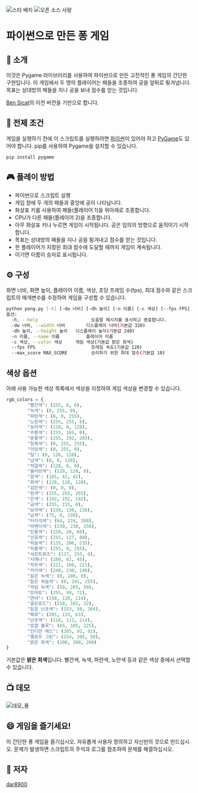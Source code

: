 ![스타 배지](https://img.shields.io/static/v1?label=%F0%9F%8C%9F&message=If%20Useful&style=style=flat&color=BC4E99)
![오픈 소스 사랑](https://badges.frapsoft.com/os/v1/open-source.svg?v=103)

# 파이썬으로 만든 퐁 게임

## 🌟 소개
이것은 Pygame 라이브러리를 사용하여 파이썬으로 만든 고전적인 퐁 게임의 간단한 구현입니다. 이 게임에서 두 명의 플레이어는 패들을 조종하여 공을 앞뒤로 튕겨냅니다. 목표는 상대방의 패들을 지나 공을 보내 점수를 얻는 것입니다.

[Ben Sicat](https://github.com/Ben-Sicat)의 이전 버전을 기반으로 합니다.

## 📝 전제 조건
게임을 실행하기 전에 이 스크립트를 실행하려면 [파이썬](https://www.python.org/downloads/)이 있어야 하고 [PyGame](https://www.pygame.org/download.shtml)도 있어야 합니다. pip를 사용하여 Pygame을 설치할 수 있습니다.

```bash
pip install pygame
```
## 🎮 플레이 방법

- 파이썬으로 스크립트 실행
- 게임 창에 두 개의 패들과 중앙에 공이 나타납니다.
- 화살표 키를 사용하여 패들(플레이어 1)을 위아래로 조종합니다.
- CPU가 다른 패들(플레이어 2)을 조종합니다.
- 아무 화살표 키나 누르면 게임이 시작됩니다. 공은 임의의 방향으로 움직이기 시작합니다.
- 목표는 상대방의 패들을 지나 공을 튕겨내고 점수를 얻는 것입니다.
- 한 플레이어가 지정된 최대 점수에 도달할 때까지 게임이 계속됩니다.
- 이기면 이름이 승자로 표시됩니다.

## ⚙️ 구성
화면 너비, 화면 높이, 플레이어 이름, 색상, 초당 프레임 수(fps), 최대 점수와 같은 스크립트의 매개변수를 수정하여 게임을 구성할 수 있습니다.

```bash
python pong.py [-h] [-dw 너비] [-dh 높이] [-n 이름] [-c 색상] [--fps FPS] [--max_score MAX_SCORE]
옵션:
  -h, --help            		도움말 메시지를 표시하고 종료합니다.
  -dw 너비, --width 너비		디스플레이 너비(기본값 320)
  -dh 높이, --height 높이	디스플레이 높이(기본값 240)
  -n 이름, --name 이름  		플레이어 이름
  -c 색상, --color 색상	  	게임 색상(기본값 밝은 회색)
  --fps FPS             		프레임 속도(기본값 120)
  --max_score MAX_SCORE         승리하기 위한 최대 점수(기본값 10)

```

## 색상 옵션
아래 사용 가능한 색상 목록에서 색상을 지정하여 게임 색상을 변경할 수 있습니다.
``` python
rgb_colors = {
		"빨간색": (255, 0, 0),
		"녹색": (0, 255, 0),
		"파란색": (0, 0, 255),
		"노란색": (255, 255, 0),
		"보라색": (128, 0, 128),
		"주황색": (255, 165, 0),
		"분홍색": (255, 192, 203),
		"청록색": (0, 255, 255),
		"라임색": (0, 255, 0),
		"틸": (0, 128, 128),
		"남색": (0, 0, 128),
		"적갈색": (128, 0, 0),
		"올리브색": (128, 128, 0),
		"갈색": (165, 42, 42),
		"회색": (128, 128, 128),
		"검은색": (0, 0, 0),
		"흰색": (255, 255, 255),
		"은색": (192, 192, 192),
		"금색": (255, 215, 0),
		"보라색": (238, 130, 238),
		"남색": (75, 0, 130),
		"터키석색": (64, 224, 208),
		"라벤더색": (230, 230, 250),
		"진홍색": (220, 20, 60),
		"산호색": (255, 127, 80),
		"하늘색": (135, 206, 235),
		"자홍색": (255, 0, 255),
		"샤르트뢰즈": (127, 255, 0),
		"시에나": (160, 82, 45),
		"자두색": (221, 160, 221),
		"카키색": (240, 230, 140),
		"짙은 녹색": (0, 100, 0),
		"짙은 하늘색": (0, 191, 255),
		"라임 녹색": (50, 205, 50),
		"토마토": (255, 99, 71),
		"연어": (250, 128, 114),
		"골든로드": (218, 165, 32),
		"짙은 난초색": (153, 50, 204),
		"페루": (205, 133, 63),
		"난초색": (218, 112, 214),
		"로열 블루": (65, 105, 225),
		"인디언 레드": (205, 92, 92),
		"옐로우 그린": (154, 205, 50),
		"밝은 회색": (200, 200, 200)
}
```
기본값은 **밝은 회색**입니다. 빨간색, 녹색, 파란색, 노란색 등과 같은 색상 중에서 선택할 수 있습니다.

## 📺 데모

![데모_퐁](https://github.com/dar8900/python-mini-project/assets/37539290/77528c65-900f-4d8c-979e-7fedb780f988)

## 😄 게임을 즐기세요!
이 간단한 퐁 게임을 즐기십시오. 자유롭게 사용자 정의하고 자신만의 것으로 만드십시오. 문제가 발생하면 스크립트의 주석과 로그를 참조하여 문제를 해결하십시오.

## 🤖 저자
[dar8900](https://github.com/dar8900)
